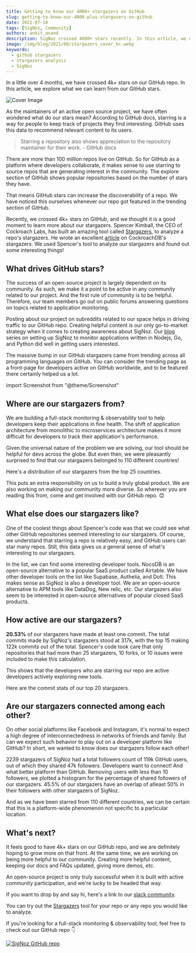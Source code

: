 ```yaml
---
title: Getting to know our 4000+ stargazers on GitHub
slug: getting-to-know-our-4000-plus-stargazers-on-github
date: 2021-07-10
tags: [SigNoz, Community]
authors: ankit_anand
description: SigNoz crossed 4000+ stars recently. In this article, we dig deep to find out about our GitHub stargazers using a tool called Stargazers.
image: /img/blog/2021/08/stargazers_cover_hc.webp
keywords:
  - github stargazers
  - stargazers analysis
  - SigNoz
---
```

<head>
  <link rel="canonical" href="https://signoz.io/blog/getting-to-know-our-4000-plus-stargazers-on-github/"/>
</head>

In a little over 4 months, we have crossed 4k+ stars on our GitHub repo. In this article, we explore what we can learn from our GitHub stars.

<!--truncate-->

![Cover Image](/img/blog/2021/08/stargazers_cover_hc.webp)

As the maintainers of an active open source project, we have often wondered what do our stars mean? According to GitHub docs, starring is a way for people to keep track of projects they find interesting. GitHub uses this data to recommend relevant content to its users.

> Starring a repository also shows appreciation to the repository maintainer for their work. - GitHub docs

There are more than 100 million repos live on GitHub. So for GitHub as a platform where developers collaborate, it makes sense to use starring to source repos that are generating interest in the community. The explore section of GitHub shows popular repositories based on the number of stars they have.

That means GitHub stars can increase the discoverability of a repo. We have noticed this ourselves whenever our repo got featured in the trending section of GitHub.

Recently, we crossed 4k+ stars on GitHub, and we thought it is a good moment to learn more about our stargazers. Spencer Kimball, the CEO of Cockroach Labs, has built an amazing tool called [Stargazers](https://github.com/spencerkimball/stargazers), to analyze a repo's stargazers. He wrote an excellent [article](https://www.cockroachlabs.com/blog/what-can-we-learn-from-our-github-stars/) on CockroachDB's stargazers. We used Spencer's tool to analyze our stargazers and found out some interesting things!

## What drives GitHub stars?

The success of an open-source project is largely dependent on its community. As such, we make it a point to be active in any community related to our project. And the first rule of community is to be helpful. Therefore, our team members go out on public forums answering questions on topics related to application monitoring.

Posting about our project on subreddits related to our space helps in driving traffic to our GitHub repo. Creating helpful content is our only go-to-market strategy when it comes to creating awareness about SigNoz. Our [blog](/blog/) series on setting up SigNoz to monitor applications written in Nodejs, Go, and Python did well in getting users interested.

The massive bump in our GitHub stargazers came from trending across all programming languages on GitHub. You can consider the trending page as a front-page for developers active on GitHub worldwide, and to be featured there certainly helped us a lot.

import Screenshot from "@theme/Screenshot"

<Screenshot
   alt="Trending on GitHub"
   height={500}
   src="/img/blog/2021/07/stargazers_rise-1.webp"
   title="We were trending on GitHub at #1 across all programming languages."
   width={700}
/>

## Where are our stargazers from?

We are building a full-stack monitoring & observability tool to help developers keep their applications in fine health. The shift of application architecture from monolithic to microservices architecture makes it more difficult for developers to track their application's performance.

Given the universal nature of the problem we are solving, our tool should be helpful for devs across the globe. But even then, we were pleasantly surprised to find that our stargazers belonged to 110 different countries!

Here's a distribution of our stargazers from the top 25 countries.

<Screenshot
   alt="Chart showing countries where SigNoz stargazers are from"
   height={500}
   src="/img/blog/2021/07/countries-1.webp"
   title="SigNoz's stargazers belong to nations worldwide with the largest number from United States"
   width={700}
/>

This puts an extra responsibility on us to build a truly global product. We are also working on making our community more diverse. So wherever you are reading this from, come and get involved with our GitHub repo. 😊

## What else does our stargazers like?

One of the coolest things about Spencer's code was that we could see what other GitHub repositories seemed interesting to our stargazers. Of course, we understand that starring a repo is relatively easy, and GitHub users can star many repos. Still, this data gives us a general sense of what's interesting to our stargazers.

<Screenshot
   alt="Correlated repos to SigNoz"
   height={700}
   src="/img/blog/2021/07/correlated-repos-1.webp"
   title="Correlated repos to SigNoz"
   width={500}
/>

In the list, we can find some interesting developer tools. NocoDB is an open-source alternative to a popular SaaS product called Airtable. We have other developer tools on the list like Supabase, Authelia, and Dolt. This makes sense as SigNoz is also a developer tool. We are an open-source alternative to APM tools like DataDog, New relic, etc. Our stargazers also seem to be interested in open-source alternatives of popular closed SaaS products.

## How active are our stargazers?

**20.53%** of our stargazers have made at least one commit. The total commits made by SigNoz's stargazers stood at 317k, with the top 15 making 122k commits out of the total. Spencer's code took care that only repositories that had more than 25 stargazers, 10 forks, or 10 issues were included to make this calculation.

This shows that the developers who are starring our repo are active developers actively exploring new tools.

Here are the commit stats of our top 20 stargazers.

<Screenshot
   alt="Commit stats for our top 20 stargazers"
   height={700}
   src="/img/blog/2021/07/commit-stats-1.webp"
   title="Commit stats for our top 20 stargazers"
   width={500}
/>

## Are our stargazers connected among each other?

On other social platforms like Facebook and Instagram, it's normal to expect a high degree of interconnectedness in networks of friends and family. But can we expect such behavior to play out on a developer platform like GitHub? In short, we wanted to know does our stargazers follow each other!

2239 stargazers of SigNoz had a total followers count of 119k GitHub users, out of which they shared 47k followers. Developers want to connect! And what better platform than GitHub. Removing users with less than 10 followers, we plotted a histogram for the percentage of shared followers of our stargazers. 45.5% of our stargazers have an overlap of atleast 50% in their followers with other stargazers of SigNoz.

And as we have been starred from 110 different countries, we can be certain that this is a platform-wide phenomenon not specific to a particular location.

<Screenshot
   alt="Distribution of shared followers of SigNoz's Stargazers"
   height={500}
   src="/img/blog/2021/07/shared-followers---2.webp"
   title="Histogram of % shared followers for stargazers of SigNoz"
   width={700}
/>

## What's next?

It feels good to have 4k+ stars on our GitHub repo, and we are definitely hoping to grow more on that front. At the same time, we are working on being more helpful to our community. Creating more helpful content, keeping our docs and FAQs updated, giving more demos, etc.

An open-source project is only truly successful when it is built with active community participation, and we're lucky to be headed that way.

If you want to drop by and say hi, here's a link to our [slack community](https://signoz.io/slack).

You can try out the [Stargazers](https://github.com/spencerkimball/stargazers) tool for your repo or any repo you would like to analyze.

If you're looking for a full-stack monitoring & observability tool, feel free to check out our GitHub repo 👇

[![SigNoz GitHub repo](/img/blog/common/signoz_github.webp)](https://github.com/SigNoz/signoz)
